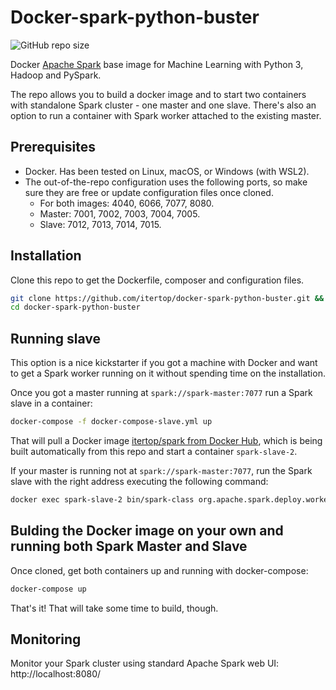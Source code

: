 # Docker-spark-python-buster
![GitHub repo size](https://img.shields.io/github/repo-size/itertop/docker-spark-python-buster)

Docker [Apache Spark](https://spark.apache.org) base image for Machine Learning with Python 3, Hadoop and PySpark.

The repo allows you to build a docker image and to start two containers with standalone Spark cluster  - one master and one slave.
There's also an option to run a container with Spark worker attached to the existing master. 

## Prerequisites
*   Docker. Has been tested on Linux, macOS, or Windows (with WSL2).
*   The out-of-the-repo configuration uses the following ports, so make sure they are free or update configuration files once cloned.
    *   For both images: 4040, 6066, 7077, 8080.
    *   Master: 7001, 7002, 7003, 7004, 7005.
    *   Slave: 7012, 7013, 7014, 7015.

## Installation 
Clone this repo to get the Dockerfile, composer and configuration files. 
```bash
git clone https://github.com/itertop/docker-spark-python-buster.git &&
cd docker-spark-python-buster
```

## Running slave
This option is a nice kickstarter if you got a machine with Docker and want to get a Spark worker running on it without spending time on the installation.
  
Once you got a master running at `spark://spark-master:7077` run a Spark slave in a container:
```bash
docker-compose -f docker-compose-slave.yml up
```
That will pull a Docker image [itertop/spark from Docker Hub](https://hub.docker.com/repository/docker/itertop/spark), which is being built automatically from this repo and start a container `spark-slave-2`.

If your master is running not at `spark://spark-master:7077`, run the Spark slave with the right address executing the following command:
```bash
docker exec spark-slave-2 bin/spark-class org.apache.spark.deploy.worker.Worker spark://<correct address>:<correct port>
``` 

## Bulding the Docker image on your own and running both Spark Master and Slave

Once cloned, get both containers up and running with docker-compose:
```bash
docker-compose up
```
That's it! 
That will take some time to build, though.

## Monitoring
Monitor your Spark cluster using standard Apache Spark web UI:
http://localhost:8080/
